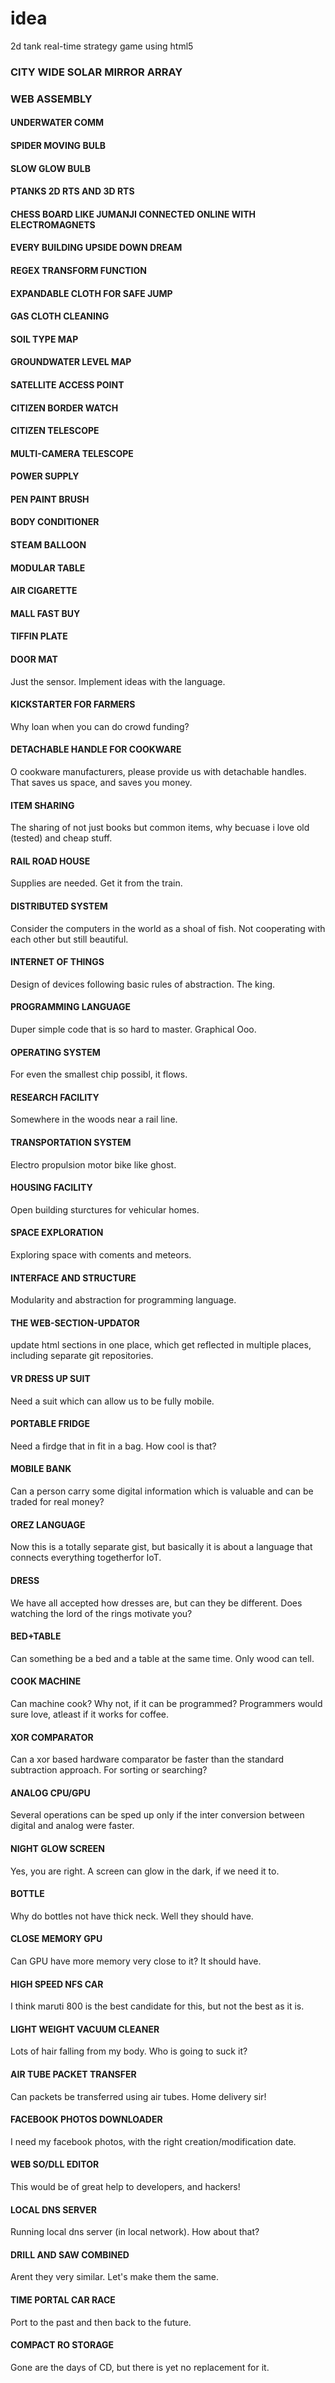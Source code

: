 # idea

2d tank real-time strategy game using html5

### CITY WIDE SOLAR MIRROR ARRAY

### WEB ASSEMBLY

#### UNDERWATER COMM

#### SPIDER MOVING BULB

#### SLOW GLOW BULB

#### PTANKS 2D RTS AND 3D RTS

#### CHESS BOARD LIKE JUMANJI CONNECTED ONLINE WITH ELECTROMAGNETS

#### EVERY BUILDING UPSIDE DOWN DREAM

#### REGEX TRANSFORM FUNCTION

#### EXPANDABLE CLOTH FOR SAFE JUMP

#### GAS CLOTH CLEANING

#### SOIL TYPE MAP

#### GROUNDWATER LEVEL MAP

#### SATELLITE ACCESS POINT

#### CITIZEN BORDER WATCH

#### CITIZEN TELESCOPE

#### MULTI-CAMERA TELESCOPE

#### POWER SUPPLY

#### PEN PAINT BRUSH

#### BODY CONDITIONER

#### STEAM BALLOON

#### MODULAR TABLE

#### AIR CIGARETTE

#### MALL FAST BUY

#### TIFFIN PLATE

#### DOOR MAT
Just the sensor. Implement ideas with the language.

#### KICKSTARTER FOR FARMERS
Why loan when you can do crowd funding?

#### DETACHABLE HANDLE FOR COOKWARE
O cookware manufacturers, please provide us with detachable handles. That saves us space,
and saves you money.

#### ITEM SHARING
The sharing of not just books but common items, why becuase i love old (tested) and cheap stuff.

#### RAIL ROAD HOUSE
Supplies are needed. Get it from the train.

#### DISTRIBUTED SYSTEM
Consider the computers in the world as a shoal of fish. Not cooperating with each other but still beautiful.

#### INTERNET OF THINGS
Design of devices following basic rules of abstraction. The king.

#### PROGRAMMING LANGUAGE
Duper simple code that is so hard to master. Graphical Ooo.

#### OPERATING SYSTEM
For even the smallest chip possibl, it flows.

#### RESEARCH FACILITY
Somewhere in the woods near a rail line.

#### TRANSPORTATION SYSTEM
Electro propulsion motor bike like ghost.

#### HOUSING FACILITY
Open building sturctures for vehicular homes.

#### SPACE EXPLORATION
Exploring space with coments and meteors.

#### INTERFACE AND STRUCTURE
Modularity and abstraction for programming language.

#### THE WEB-SECTION-UPDATOR
update html sections in one place, which get reflected in multiple places, including separate git repositories.

#### VR DRESS UP SUIT
Need a suit which can allow us to be fully mobile.

#### PORTABLE FRIDGE
Need a firdge that in fit in a bag. How cool is that?

#### MOBILE BANK
Can a person carry some digital information which is valuable and can be traded for real money?

#### OREZ LANGUAGE
Now this is a totally separate gist, but basically it is about a language that connects everything togetherfor IoT.

#### DRESS
We have all accepted how dresses are, but can they be different. Does watching the lord of the rings motivate you?

#### BED+TABLE
Can something be a bed and a table at the same time. Only wood can tell.

#### COOK MACHINE
Can machine cook? Why not, if it can be programmed? Programmers would sure love, atleast if it works for coffee.

#### XOR COMPARATOR
Can a xor based hardware comparator be faster than the standard subtraction approach. For sorting or searching?

#### ANALOG CPU/GPU
Several operations can be sped up only if the inter conversion between digital and analog were faster.

#### NIGHT GLOW SCREEN
Yes, you are right. A screen can glow in the dark, if we need it to.

#### BOTTLE
Why do bottles not have thick neck. Well they should have.

#### CLOSE MEMORY GPU
Can GPU have more memory very close to it? It should have.

#### HIGH SPEED NFS CAR
I think maruti 800 is the best candidate for this, but not the best as it is.

#### LIGHT WEIGHT VACUUM CLEANER
Lots of hair falling from my body. Who is going to suck it?

#### AIR TUBE PACKET TRANSFER
Can packets be transferred using air tubes. Home delivery sir!

#### FACEBOOK PHOTOS DOWNLOADER
I need my facebook photos, with the right creation/modification date.

#### WEB SO/DLL EDITOR
This would be of great help to developers, and hackers!

#### LOCAL DNS SERVER
Running local dns server (in local network). How about that?

#### DRILL AND SAW COMBINED
Arent they very similar. Let's make them the same.

#### TIME PORTAL CAR RACE
Port to the past and then back to the future.

#### COMPACT RO STORAGE
Gone are the days of CD, but there is yet no replacement for it.
